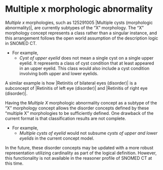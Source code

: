 # Multiple x morphologic abnormality

_Multiple x_ morphologies, such as 125291005 |Multiple cysts (morphologic abnormality)|, are currently subtypes of the “X” morphology. The “X” morphology concept represents a class rather than a singular instance, and this arrangement follows the open world assumption of the description logic in SNOMED CT.

* For example,
  * _Cyst of upper eyelid_ does not mean a single cyst on a single upper eyelid. It represents a class of cyst condition that at least appeared in an upper eyelid. This class would also include a cyst condition involving both upper and lower eyelids.

A similar example is how |Retinitis of bilateral eyes (disorder)| is a subconcept of |Retinitis of left eye (disorder)| and |Retinitis of right eye (disorder)|.

Having the _Multiple X_ morphologic abnormality concept as a subtype of the “X” morphology concept allows the disorder concepts defined by these “multiple X” morphologies to be sufficiently defined. One drawback of the current format is that classification results are not complete.

* For example,
  * _Multiple cysts of eyelid_ would not subsume _cysts of upper and lower eyelids_ in the current concept model.

In the future, these disorder concepts may be updated with a more robust representation utilizing cardinality as part of the logical definition. However, this functionality is not available in the reasoner profile of SNOMED CT at this time.
